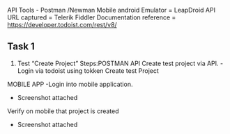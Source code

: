 ﻿API Tools - Postman /Newman
Mobile android Emulator = LeapDroid
API URL captured = Telerik Fiddler
Documentation reference = https://developer.todoist.com/rest/v8/


Task 1
--------------------------
1. Test “Create Project”
Steps:POSTMAN API
Create test project via API.
-Login via todoist using tokken
Create test Project




MOBILE APP -Login into mobile application.
- Screenshot attached 

Verify on mobile that project is created
- Screenshot attached






